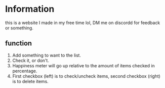 # Information

this is a website I made in my free time lol, DM me on discordd for feedback or something.

## function

1. Add something to want to the list.
2. Check it, or don't.
3. Happiness meter will go up relative to the amount of items checked in percentage.
4. First checkbox (left) is to check/uncheck items, second checkbox (right) is to delete items.